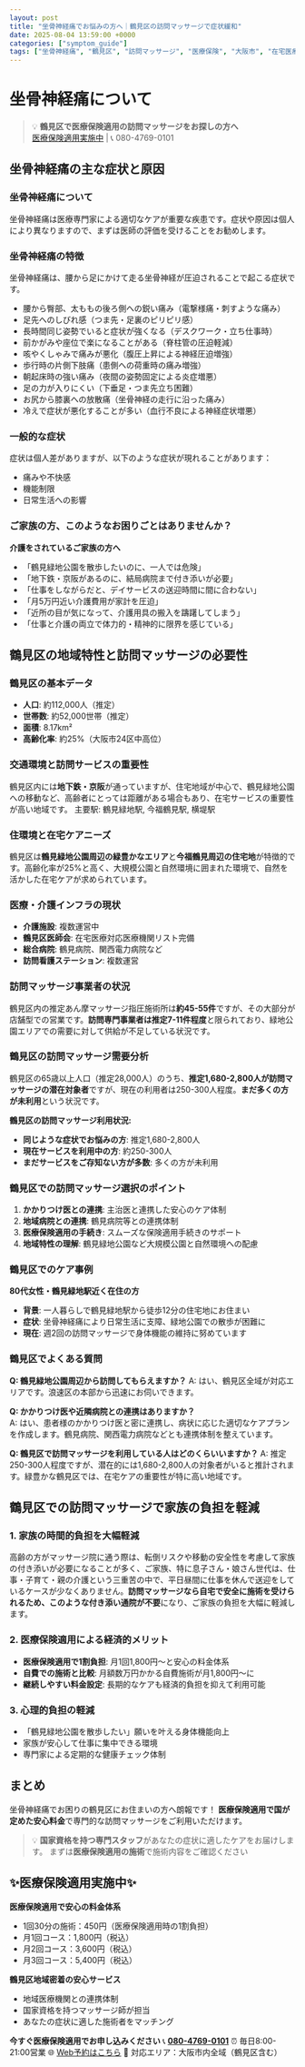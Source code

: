```yaml
---
layout: post
title: "坐骨神経痛でお悩みの方へ｜鶴見区の訪問マッサージで症状緩和"
date: 2025-08-04 13:59:00 +0000
categories: ["symptom_guide"]
tags: ["坐骨神経痛", "鶴見区", "訪問マッサージ", "医療保険", "大阪市", "在宅医療"]
---
```



# 坐骨神経痛について

> 💡 **鶴見区で医療保険適用の訪問マッサージをお探しの方へ**  
> [医療保険適用実施中](https://peraichi.com/landing_pages/view/himawari-massage/) | 📞 080-4769-0101

## 坐骨神経痛の主な症状と原因

### 坐骨神経痛について
坐骨神経痛は医療専門家による適切なケアが重要な疾患です。症状や原因は個人により異なりますので、まずは医師の評価を受けることをお勧めします。

### 坐骨神経痛の特徴
坐骨神経痛は、腰から足にかけて走る坐骨神経が圧迫されることで起こる症状です。
- 腰から臀部、太ももの後ろ側への鋭い痛み（電撃様痛・刺すような痛み）
- 足先へのしびれ感（つま先・足裏のピリピリ感）
- 長時間同じ姿勢でいると症状が強くなる（デスクワーク・立ち仕事時）
- 前かがみや座位で楽になることがある（脊柱管の圧迫軽減）
- 咳やくしゃみで痛みが悪化（腹圧上昇による神経圧迫増強）
- 歩行時の片側下肢痛（患側への荷重時の痛み増強）
- 朝起床時の強い痛み（夜間の姿勢固定による炎症増悪）
- 足の力が入りにくい（下垂足・つま先立ち困難）
- お尻から膝裏への放散痛（坐骨神経の走行に沿った痛み）
- 冷えで症状が悪化することが多い（血行不良による神経症状増悪）

### 一般的な症状
症状は個人差がありますが、以下のような症状が現れることがあります：
- 痛みや不快感
- 機能制限
- 日常生活への影響

### ご家族の方、このようなお困りごとはありませんか？
**介護をされているご家族の方へ**
- 「鶴見緑地公園を散歩したいのに、一人では危険」
- 「地下鉄・京阪があるのに、結局病院まで付き添いが必要」
- 「仕事をしながらだと、デイサービスの送迎時間に間に合わない」
- 「月5万円近い介護費用が家計を圧迫」
- 「近所の目が気になって、介護用具の搬入を躊躇してしまう」
- 「仕事と介護の両立で体力的・精神的に限界を感じている」

## 鶴見区の地域特性と訪問マッサージの必要性

### 鶴見区の基本データ
- **人口**: 約112,000人（推定）
- **世帯数**: 約52,000世帯（推定）
- **面積**: 8.17km²
- **高齢化率**: 約25%（大阪市24区中高位）

### 交通環境と訪問サービスの重要性
鶴見区内には**地下鉄・京阪**が通っていますが、住宅地域が中心で、鶴見緑地公園への移動など、高齢者にとっては距離がある場合もあり、在宅サービスの重要性が高い地域です。
主要駅: 鶴見緑地駅, 今福鶴見駅, 横堤駅

### 住環境と在宅ケアニーズ
鶴見区は**鶴見緑地公園周辺の緑豊かなエリア**と**今福鶴見周辺の住宅地**が特徴的です。高齢化率が25%と高く、大規模公園と自然環境に囲まれた環境で、自然を活かした在宅ケアが求められています。

### 医療・介護インフラの現状
- **介護施設**: 複数運営中
- **鶴見区医師会**: 在宅医療対応医療機関リスト完備
- **総合病院**: 鶴見病院、関西電力病院など
- **訪問看護ステーション**: 複数運営

### 訪問マッサージ事業者の状況
鶴見区内の推定あん摩マッサージ指圧施術所は**約45-55件**ですが、その大部分が店舗型での営業です。**訪問専門事業者は推定7-11件程度**と限られており、緑地公園エリアでの需要に対して供給が不足している状況です。

### 鶴見区の訪問マッサージ需要分析
鶴見区の65歳以上人口（推定28,000人）のうち、**推定1,680-2,800人が訪問マッサージの潜在対象者**ですが、現在の利用者は250-300人程度。**まだ多くの方が未利用**という状況です。

**鶴見区の訪問マッサージ利用状況:**
- **同じような症状でお悩みの方**: 推定1,680-2,800人
- **現在サービスを利用中の方**: 約250-300人  
- **まだサービスをご存知ない方が多数**: 多くの方が未利用

### 鶴見区での訪問マッサージ選択のポイント
1. **かかりつけ医との連携**: 主治医と連携した安心のケア体制
2. **地域病院との連携**: 鶴見病院等との連携体制
3. **医療保険適用の手続き**: スムーズな保険適用手続きのサポート
4. **地域特性の理解**: 鶴見緑地公園など大規模公園と自然環境への配慮

### 鶴見区でのケア事例
**80代女性・鶴見緑地駅近く在住の方**
- **背景**: 一人暮らしで鶴見緑地駅から徒歩12分の住宅地にお住まい
- **症状**: 坐骨神経痛により日常生活に支障、緑地公園での散歩が困難に
- **現在**: 週2回の訪問マッサージで身体機能の維持に努めています

### 鶴見区でよくある質問
**Q: 鶴見緑地公園周辺から訪問してもらえますか？**
A: はい、鶴見区全域が対応エリアです。浪速区の本部から迅速にお伺いできます。

**Q: かかりつけ医や近隣病院との連携はありますか？**  
A: はい、患者様のかかりつけ医と密に連携し、病状に応じた適切なケアプランを作成します。鶴見病院、関西電力病院などとも連携体制を整えています。

**Q: 鶴見区で訪問マッサージを利用している人はどのくらいいますか？**
A: 推定250-300人程度ですが、潜在的には1,680-2,800人の対象者がいると推計されます。緑豊かな鶴見区では、在宅ケアの重要性が特に高い地域です。

## 鶴見区での訪問マッサージで家族の負担を軽減

### 1. 家族の時間的負担を大幅軽減
高齢の方がマッサージ院に通う際は、転倒リスクや移動の安全性を考慮して家族の付き添いが必要になることが多く、ご家族、特に息子さん・娘さん世代は、仕事・子育て・親の介護という三重苦の中で、平日昼間に仕事を休んで送迎をしているケースが少なくありません。**訪問マッサージなら自宅で安全に施術を受けられるため、このような付き添い通院が不要**になり、ご家族の負担を大幅に軽減します。

### 2. 医療保険適用による経済的メリット
- **医療保険適用で1割負担**: 月1回1,800円～と安心の料金体系
- **自費での施術と比較**: 月額数万円かかる自費施術が月1,800円～に
- **継続しやすい料金設定**: 長期的なケアも経済的負担を抑えて利用可能

### 3. 心理的負担の軽減
- 「鶴見緑地公園を散歩したい」願いを叶える身体機能向上
- 家族が安心して仕事に集中できる環境
- 専門家による定期的な健康チェック体制

## まとめ
坐骨神経痛でお困りの鶴見区にお住まいの方へ朗報です！
**医療保険適用で国が定めた安心料金**で専門的な訪問マッサージをご利用いただけます。

> 💡 **国家資格を持つ専門スタッフ**があなたの症状に適したケアをお届けします。
> まずは**医療保険適用の施術**で施術内容をご確認ください

## ✨医療保険適用実施中✨

**医療保険適用で安心の料金体系**
- 1回30分の施術：450円（医療保険適用時の1割負担）
- 月1回コース：1,800円（税込）
- 月2回コース：3,600円（税込）
- 月3回コース：5,400円（税込）

**鶴見区地域密着の安心サービス**
- 地域医療機関との連携体制
- 国家資格を持つマッサージ師が担当
- あなたの症状に適した施術者をマッチング

**今すぐ医療保険適用でお申し込みください**
📞 **[080-4769-0101](tel:080-4769-0101)**
⏰ 毎日8:00-21:00営業
🌐 [Web予約はこちら](https://peraichi.com/landing_pages/view/himawari-massage/)
📍 対応エリア：大阪市内全域（鶴見区含む）
